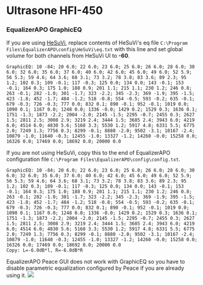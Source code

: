 # Ultrasone HFI-450
### EqualizerAPO GraphicEQ
If you are using [HeSuVi](https://sourceforge.net/projects/hesuvi/), replace contents of HeSuVi's eq file `C:\Program Files\EqualizerAPO\config\HeSuVi\eq.txt` with this line and set global volume for both channels from HeSuVi UI to **-60**.
```
GraphicEQ: 10 -84; 20 6.0; 22 6.0; 23 6.0; 25 6.0; 26 6.0; 28 6.0; 30 6.0; 32 6.0; 35 6.0; 37 6.0; 40 6.0; 42 6.0; 45 6.0; 49 6.0; 52 5.9; 56 5.3; 59 4.6; 64 3.6; 68 3.1; 73 3.2; 78 3.8; 83 3.6; 89 2.3; 95 1.2; 102 0.3; 109 -0.1; 117 -0.3; 125 0.0; 134 0.0; 143 -0.1; 153 -0.1; 164 0.3; 175 1.0; 188 0.9; 201 1.1; 215 1.1; 230 1.2; 246 0.8; 263 -0.1; 282 -1.0; 301 -1.7; 323 -2.2; 345 -2.3; 369 -1.9; 395 -1.5; 423 -1.8; 452 -1.7; 484 -1.2; 518 -0.8; 554 -0.5; 593 -0.2; 635 -0.1; 679 -0.3; 726 -0.3; 777 0.0; 832 0.1; 890 -0.1; 952 -0.1; 1019 0.0; 1090 0.1; 1167 0.0; 1248 0.0; 1336 -0.0; 1429 0.2; 1529 0.3; 1636 0.1; 1751 -1.3; 1873 -2.2; 2004 -2.0; 2145 -1.5; 2295 -0.7; 2455 0.3; 2627 1.5; 2811 2.5; 3008 2.9; 3219 2.4; 3444 1.5; 3685 2.4; 3943 6.0; 4219 6.0; 4514 6.0; 4830 5.6; 5168 3.3; 5530 1.2; 5917 4.8; 6331 5.5; 6775 2.0; 7249 1.3; 7756 0.3; 8299 -0.1; 8880 -2.0; 9502 -3.1; 10167 -2.4; 10879 -1.0; 11640 -0.3; 12455 -1.0; 13327 -1.2; 14260 -0.0; 15258 0.0; 16326 0.0; 17469 0.0; 18692 0.0; 20000 0.0
```
If you are not using HeSuVi, copy this to the end of EqualizerAPO configuration file `C:\Program Files\EqualizerAPO\config\config.txt`.
```
GraphicEQ: 10 -84; 20 6.0; 22 6.0; 23 6.0; 25 6.0; 26 6.0; 28 6.0; 30 6.0; 32 6.0; 35 6.0; 37 6.0; 40 6.0; 42 6.0; 45 6.0; 49 6.0; 52 5.9; 56 5.3; 59 4.6; 64 3.6; 68 3.1; 73 3.2; 78 3.8; 83 3.6; 89 2.3; 95 1.2; 102 0.3; 109 -0.1; 117 -0.3; 125 0.0; 134 0.0; 143 -0.1; 153 -0.1; 164 0.3; 175 1.0; 188 0.9; 201 1.1; 215 1.1; 230 1.2; 246 0.8; 263 -0.1; 282 -1.0; 301 -1.7; 323 -2.2; 345 -2.3; 369 -1.9; 395 -1.5; 423 -1.8; 452 -1.7; 484 -1.2; 518 -0.8; 554 -0.5; 593 -0.2; 635 -0.1; 679 -0.3; 726 -0.3; 777 0.0; 832 0.1; 890 -0.1; 952 -0.1; 1019 0.0; 1090 0.1; 1167 0.0; 1248 0.0; 1336 -0.0; 1429 0.2; 1529 0.3; 1636 0.1; 1751 -1.3; 1873 -2.2; 2004 -2.0; 2145 -1.5; 2295 -0.7; 2455 0.3; 2627 1.5; 2811 2.5; 3008 2.9; 3219 2.4; 3444 1.5; 3685 2.4; 3943 6.0; 4219 6.0; 4514 6.0; 4830 5.6; 5168 3.3; 5530 1.2; 5917 4.8; 6331 5.5; 6775 2.0; 7249 1.3; 7756 0.3; 8299 -0.1; 8880 -2.0; 9502 -3.1; 10167 -2.4; 10879 -1.0; 11640 -0.3; 12455 -1.0; 13327 -1.2; 14260 -0.0; 15258 0.0; 16326 0.0; 17469 0.0; 18692 0.0; 20000 0.0
Copy: L=-6.0dB*l, R=-6.0dB*R
```
EqualizerAPO Peace GUI does not work with GraphicEQ so you have to disable parametric equalization configured by Peace if you are already using it.
![](https://raw.githubusercontent.com/jaakkopasanen/AutoEq/master/results/SBAF-Serious/headphoncecom/onear/Ultrasone%20HFI-450/Ultrasone%20HFI-450.png)
